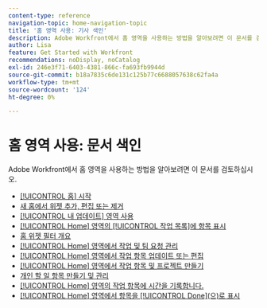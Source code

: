 ```yaml
---
content-type: reference
navigation-topic: home-navigation-topic
title: '홈 영역 사용: 기사 색인'
description: Adobe Workfront에서 홈 영역을 사용하는 방법을 알아보려면 이 문서를 검토하십시오.
author: Lisa
feature: Get Started with Workfront
recommendations: noDisplay, noCatalog
exl-id: 246e3f71-6403-4381-866c-fa693fb9944d
source-git-commit: b18a7835c6de131c125b77c6688057638c62fa4a
workflow-type: tm+mt
source-wordcount: '124'
ht-degree: 0%

---
```


# 홈 영역 사용: 문서 색인

<!--Audited: 12/2024-->

Adobe Workfront에서 홈 영역을 사용하는 방법을 알아보려면 이 문서를 검토하십시오.

* [[!UICONTROL 홈] 시작](../../../workfront-basics/using-home/using-the-home-area/get-started-with-home.md)
* [새 홈에서 위젯 추가, 편집 또는 제거](/help/quicksilver/workfront-basics/using-home/using-the-home-area/add-edit-remove-widgets-in-new-home.md)
* [[!UICONTROL 내 업데이트] 영역 사용](../../../workfront-basics/using-home/using-the-home-area/my-updates-area.md)
* [[!UICONTROL Home] 영역의 [!UICONTROL 작업 목록]에 항목 표시](../../../workfront-basics/using-home/using-the-home-area/display-items-in-home-work-list.md)
* [홈 위젯 필터 개요](/help/quicksilver/workfront-basics/using-home/using-the-home-area/widget-filter-overview-home.md)
* [[!UICONTROL Home] 영역에서 작업 및 팀 요청 관리](../../../workfront-basics/using-home/using-the-home-area/manage-work-and-team-requests-home.md)
* [[!UICONTROL Home] 영역에서 작업 항목 업데이트 또는 편집](../../../workfront-basics/using-home/using-the-home-area/update-and-edit-work-item-home.md)
* [[!UICONTROL Home] 영역에서 작업 항목 및 프로젝트 만들기](../../../workfront-basics/using-home/using-the-home-area/create-work-items-in-home.md)
* [개인 할 일 항목 만들기 및 관리](/help/quicksilver/workfront-basics/using-home/using-the-home-area/manage-to-do-in-home.md)
* [[!UICONTROL Home] 영역의 작업 항목에 시간을 기록합니다.](../../../workfront-basics/using-home/using-the-home-area/log-time-on-work-item-in-home.md)
* [[!UICONTROL Home] 영역에서 항목을 [!UICONTROL Done]&#x200B;(으)로 표시](../../../workfront-basics/using-home/using-the-home-area/mark-item-done-in-home.md)
